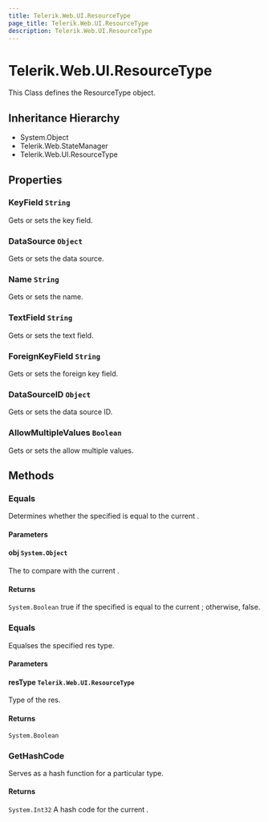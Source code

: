 ```yaml
---
title: Telerik.Web.UI.ResourceType
page_title: Telerik.Web.UI.ResourceType
description: Telerik.Web.UI.ResourceType
---
```


# Telerik.Web.UI.ResourceType

This Class defines the ResourceType object.

## Inheritance Hierarchy

* System.Object
* Telerik.Web.StateManager
* Telerik.Web.UI.ResourceType

## Properties

###  KeyField `String`

Gets or sets the key field.

###  DataSource `Object`

Gets or sets the data source.

###  Name `String`

Gets or sets the name.

###  TextField `String`

Gets or sets the text field.

###  ForeignKeyField `String`

Gets or sets the foreign key field.

###  DataSourceID `Object`

Gets or sets the data source ID.

###  AllowMultipleValues `Boolean`

Gets or sets the allow multiple values.

## Methods

###  Equals

Determines whether the specified  is equal
            to the current .

#### Parameters

#### obj `System.Object`

The  to compare with the current
            .

#### Returns

`System.Boolean` true if the specified  is equal to the
            current ; otherwise, false.

###  Equals

Equalses the specified res type.

#### Parameters

#### resType `Telerik.Web.UI.ResourceType`

Type of the res.

#### Returns

`System.Boolean` 

###  GetHashCode

Serves as a hash function for a particular type.

#### Returns

`System.Int32` A hash code for the current .

